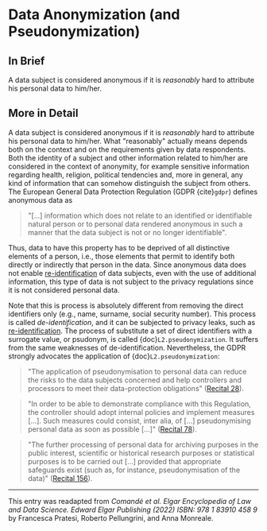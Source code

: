 # Data Anonymization (and Pseudonymization)

## In Brief

A data subject is considered anonymous if it is *reasonably* hard to attribute his personal data to him/her.

## More in Detail

A data subject is considered anonymous if it is *reasonably* hard to attribute his personal data to him/her. What "reasonably" actually means depends both on the context and on the requirements given by data respondents. Both the identity of a subject and other information related to him/her are considered in the context of anonymity, for example sensitive information regarding health, religion, political tendencies and, more in general, any kind of information that can somehow distinguish the subject from others. 
The European General Data Protection Regulation (GDPR {cite}`gdpr`) defines anonymous data as

>"[...] information which does not relate to an identified or identifiable natural person or to personal data rendered anonymous in such a manner that the data subject is not or no longer identifiable".

Thus, data to have this property has to be deprived of all distinctive elements of a person, i.e., those elements that permit to identify both directly or indirectly that person in the data. Since anonymous data does not enable [re-identification](./L2.reidentification.md) of data subjects, even with the use of additional information, this type of data is not subject to the privacy regulations since it is not considered personal data. 

Note that this is process is absolutely different from removing the direct identifiers only (e.g., name, surname, social security number). This process is called *de-identification*, and it can be subjected to privacy leaks, such as [re-identification](./L2.reidentification.md). The process of substitute a set of direct identifiers with a surrogate value, or psudonym, is called {doc}`L2.pseudonymization`. It suffers from the same weaknesses of de-identification.
Nevertheless, the GDPR strongly advocates the application of {doc}`L2.pseudonymization`:

> "The application of pseudonymisation to personal data can reduce the risks to the data subjects concerned and help controllers and processors to meet their data-protection obligations" (<a href="https://gdpr-info.eu/recitals/no-28/" target=_blank>Recital 28</a>).

> "In order to be able to demonstrate compliance with this Regulation, the controller should adopt internal policies and implement measures [...]. Such measures could consist, inter alia, of [...] pseudonymising personal data as soon as possible [...]" (<a href="https://gdpr-info.eu/recitals/no-78/" target=_blank>Recital 78</a>).

> "The further processing of personal data for archiving purposes in the public interest, scientific or historical research purposes or statistical purposes is to be carried out [...] provided that appropriate safeguards exist (such as, for instance, pseudonymisation of the data)" (<a href="https://gdpr-info.eu/recitals/no-156/" target=_blank>Recital 156</a>).

<!--
## Bibliography

```{bibliography}
:style: unsrt
:filter: docname in docnames
```
-->

---
 
This entry was readapted from *Comandé et al. Elgar Encyclopedia of Law and Data Science. Edward Elgar Publishing (2022) ISBN: 978 1 83910 458 9* by Francesca Pratesi, Roberto Pellungrini, and Anna Monreale.
